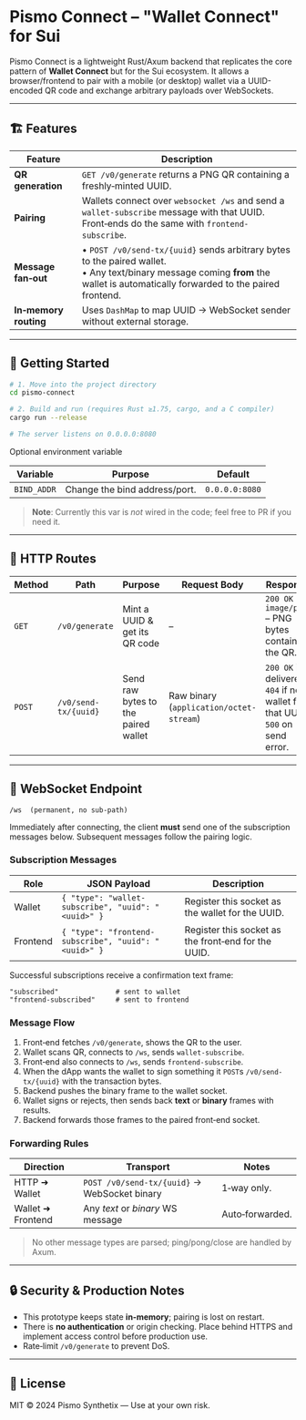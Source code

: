 # Pismo Connect – "Wallet Connect" for Sui

Pismo Connect is a lightweight Rust/Axum backend that replicates the core pattern of **Wallet Connect** but for the Sui ecosystem.
It allows a browser/frontend to pair with a mobile (or desktop) wallet via a UUID-encoded QR code and exchange arbitrary payloads over WebSockets.

---

## 🏗 Features

| Feature | Description |
|---------|-------------|
| **QR generation** | `GET /v0/generate` returns a PNG QR containing a freshly‑minted UUID. |
| **Pairing** | Wallets connect over `websocket /ws` and send a `wallet-subscribe` message with that UUID. Front‑ends do the same with `frontend-subscribe`. |
| **Message fan‑out** | • `POST /v0/send-tx/{uuid}` sends arbitrary bytes to the paired wallet.<br>• Any text/binary message coming **from** the wallet is automatically forwarded to the paired frontend. |
| **In‑memory routing** | Uses `DashMap` to map UUID → WebSocket sender without external storage. |

---

## 🚀 Getting Started

```bash
# 1. Move into the project directory
cd pismo-connect

# 2. Build and run (requires Rust ≥1.75, cargo, and a C compiler)
cargo run --release

# The server listens on 0.0.0.0:8080
```

Optional environment variable

| Variable | Purpose | Default |
|----------|---------|---------|
| `BIND_ADDR` | Change the bind address/port. | `0.0.0.0:8080` |

> **Note**: Currently this var is _not_ wired in the code; feel free to PR if you need it.

---

## 📡 HTTP Routes

| Method | Path | Purpose | Request Body | Response |
|--------|------|---------|--------------|----------|
| `GET` | `/v0/generate` | Mint a UUID & get its QR code | – | `200 OK` `image/png` – PNG bytes containing the QR. |
| `POST` | `/v0/send-tx/{uuid}` | Send raw bytes to the paired wallet | Raw binary (`application/octet-stream`) | `200 OK` if delivered, `404` if no wallet for that UUID, `500` on send error. |

---

## 🔌 WebSocket Endpoint

```
/ws  (permanent, no sub‑path)
```

Immediately after connecting, the client **must** send one of the subscription messages below. Subsequent messages follow the pairing logic.

### Subscription Messages

| Role | JSON Payload | Description |
|------|--------------|-------------|
| Wallet | `{ "type": "wallet-subscribe", "uuid": "<uuid>" }` | Register this socket as the wallet for the UUID. |
| Frontend | `{ "type": "frontend-subscribe", "uuid": "<uuid>" }` | Register this socket as the front‑end for the UUID. |

Successful subscriptions receive a confirmation text frame:

```
"subscribed"              # sent to wallet
"frontend-subscribed"     # sent to frontend
```

### Message Flow

1. Front‑end fetches `/v0/generate`, shows the QR to the user.
2. Wallet scans QR, connects to `/ws`, sends `wallet-subscribe`.
3. Front‑end also connects to `/ws`, sends `frontend-subscribe`.
4. When the dApp wants the wallet to sign something it `POST`s `/v0/send-tx/{uuid}` with the transaction bytes.
5. Backend pushes the binary frame to the wallet socket.
6. Wallet signs or rejects, then sends back **text** or **binary** frames with results.
7. Backend forwards those frames to the paired front‑end socket.

### Forwarding Rules

| Direction | Transport | Notes |
|-----------|-----------|-------|
| HTTP ➜ Wallet | `POST /v0/send-tx/{uuid}` → WebSocket binary | 1‑way only. |
| Wallet ➜ Frontend | Any *text* or *binary* WS message | Auto‑forwarded. |

> No other message types are parsed; ping/pong/close are handled by Axum.

---

## 🔒 Security & Production Notes

* This prototype keeps state **in‑memory**; pairing is lost on restart.
* There is **no authentication** or origin checking. Place behind HTTPS and implement access control before production use.
* Rate‑limit `/v0/generate` to prevent DoS.

---

## 📜 License

MIT © 2024 Pismo Synthetix — Use at your own risk. 